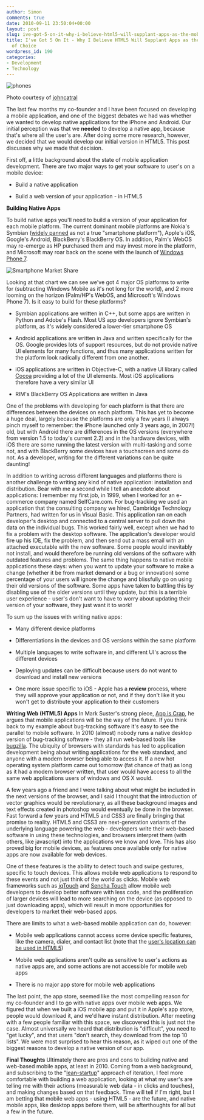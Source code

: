 ```yaml
---
author: Simon
comments: true
date: 2010-09-11 23:50:04+00:00
layout: post
slug: ive-got-5-on-it-why-i-believe-html5-will-supplant-apps-as-the-mobile-applications-of-choice
title: I've Got 5 On It - Why I Believe HTML5 Will Supplant Apps as the Mobile Applications
  of Choice
wordpress_id: 190
categories:
- Development
- Technology
---
```


![phones](http://farm3.static.flickr.com/2766/4257345088_b198e10c19_z.jpg)


Photo courtesy of [johncatral](http://www.flickr.com/photos/johncatral/)


  

The last few months my co-founder and I have been focused on developing a mobile application, and one of the biggest debates we had was whether we wanted to develop native applications for the iPhone and Android. Our initial perception was that we **needed** to develop a native app, because that's where all the user's are. After doing some more research, however, we decided that we would develop our initial version in HTML5. This post discusses why we made that decision.

First off, a little background about the state of mobile application development. There are two major ways to get your software to user's on a mobile device:



	
  * Build a native application

	
  * Build a web version of your application - in HTML5



**Building Native Apps**

To build native apps you'll need to build a version of your application for each mobile platform. The current dominant mobile platforms are Nokia's Symbian ([widely panned](http://tech.fortune.cnn.com/2010/09/10/gartner-and-idc-plot-androids-meteoric-rise-to-2014/) as not a true "smartphone platform"), Apple's iOS, Google's Android, BlackBerry's BlackBerry OS. In addition, Palm's WebOS may re-emerge as HP purchased them and may invest more in the platform, and Microsoft may roar back on the scene with the launch of [Windows Phone 7](http://en.wikipedia.org/wiki/Windows_Phone_7).

![Smartphone Market Share](http://chart.apis.google.com/chart?chxs=0,676767,0&chxt=x&chs=500x250&cht=p&chco=FFCC33|FFEAC0|E8F4F7|DDF8CC|E5ECF9|E8E8E8&chl=|||||&chdl=Symbian+(Nokia)|Android+(Google)|RIM+(BlackBerry)|iOS+(Apple)|Windows+Mobile+(Microsoft)|Other&chp=0.1&chtt=2010+Worldwide+SmartPhone+OS+Share+(Gartner)&chd=s:YLLJDD)

Looking at that chart we can see we've got 4 major OS platforms to write for (subtracting Windows Mobile as it's not long for the world), and 2 more looming on the horizon (Palm/HP's WebOS, and Microsoft's Windows Phone 7). Is it easy to build for these platforms?




	
  * Symbian applications are written in C++, but some apps are written in Python and Adobe's Flash. Most US app developers ignore Symbian's platform, as it's widely considered a lower-tier smartphone OS

	
  * Android applications are written in Java and written specifically for the OS. Google provides lots of support resources, but do not provide native UI elements for many functions, and thus many applications written for the platform look radically different from one another.

	
  * iOS applications are written in Objective-C, with a native UI library called [Cocoa](http://developer.apple.com/technologies/ios/cocoa-touch.html) providing a lot of the UI elements. Most iOS applications therefore have a very similar UI

	
  * RIM's BlackBerry OS Applications are written in Java



One of the problems with developing for each platform is that there are differences between the devices on each platform. This has yet to become a huge deal, largely because the platforms are only a few years (I always pinch myself to remember: the iPhone launched only 3 years ago, in 2007!) old, but with Android there are differences in the OS versions (everywhere from version 1.5 to today's current 2.2) and in the hardware devices, with iOS there are some running the latest version with multi-tasking and some not, and with BlackBerry some devices have a touchscreen and some do not. As a developer, writing for the different variations can be quite daunting!

In addition to writing across different languages and platforms there is another challenge to writing any kind of native application: installation and distribution. Bear with me a second while I tell an anecdote about applications: I remember my first job, in 1999, when I worked for an e-commerce company named SelfCare.com. For bug-tracking we used an application that the consulting company we hired, Cambridge Technology Partners, had written for us in Visual Basic. This application ran on each developer's desktop and connected to a central server to pull down the data on the individual bugs. This worked fairly well, except when we had to fix a problem with the desktop software. The application's developer would fire up his IDE, fix the problem, and then send out a mass email with an attached executable with the new software. Some people would inevitably not install, and would therefore be running old versions of the software with outdated features and problems. The same thing happens to native mobile applications these days: when you want to update your software to make a change (whether it be from market demand or a bug or innovation) some percentage of your users will ignore the change and blissfully go on using their old versions of the software. Some apps have taken to battling this by disabling use of the older versions until they update, but this is a terrible user experience - user's don't want to have to worry about updating their version of your software, they just want it to work!

To sum up the issues with writing native apps:

	
  * Many different device platforms

	
  * Differentiations in the devices and OS versions within the same platform

	
  * Multiple languages to write software in, and different UI's across the different devices

	
  * Deploying updates can be difficult because users do not want to download and install new versions

	
  * One more issue specific to iOS - Apple has a **review** process, where they will approve your application or not, and if they don't like it you won't get to distribute your application to their customers




**Writing Web (HTML5) Apps**
In Mark Suster's strong piece, [App is Crap](http://www.bothsidesofthetable.com/2010/02/17/app-is-crap-why-apple-is-bad-for-your-health/), he argues that mobile applications will be the way of the future. If you think back to my example about bug-tracking software it's easy to see the parallel to mobile software. In 2010 (almost) nobody runs a native desktop version of bug-tracking software - they all run web-based tools like [bugzilla](http://www.bugzilla.org/). The ubiquity of browsers with standards has led to application development being about writing applications for the web standard, and anyone with a modern browser being able to access it. If a new hot operating system platform came out tomorrow (fat chance of that) as long as it had a modern browser written, that user would have access to all the same web applications users of windows and OS X would. 

A few years ago a friend and I were talking about what might be included in the next versions of the browser, and I said I thought that the introduction of vector graphics would be revolutionary, as all these background images and text effects created in photoshop would eventually be done in the browser. Fast forward a few years and HTML5 and CSS3 are finally bringing that promise to reality. HTML5 and CSS3 are next-generation variants of the underlying language powering the web - developers write their web-based software in using these technologies, and browsers interpret them (with others, like javascript) into the applications we know and love. This has also proved big for mobile devices, as features once available only for native apps are now available for web devices.

One of these features is the ability to detect touch and swipe gestures, specific to touch devices. This allows mobile web applications to respond to these events and not just think of the world as clicks. Mobile web frameworks such as [jqTouch](http://www.jqtouch.com/) and [Sencha Touch](http://www.sencha.com/products/touch/) allow mobile web developers to develop better software with less code, and the proliferation of larger devices will lead to more searching on the device (as opposed to just downloading apps), which will result in more opportunities for developers to market their web-based apps.

There are limits to what a web-based mobile application can do, however:



	
  * Mobile web applications cannot access some device specific features, like the camera, dialer, and contact list (note that the [user's location can be used in HTML5](http://diveintohtml5.org/geolocation.html))

	
  * Mobile web applications aren't quite as sensitive to user's actions as native apps are, and some actions are not accessible for mobile web apps

	
  * There is no major app store for mobile web applications



The last point, the app store, seemed like the most compelling reason for my co-founder and I to go with native apps over mobile web apps. We figured that when we built a iOS mobile app and put it in Apple's app store, people would download it, and we'd have instant distribution. After meeting with a few people familiar with this space, we discovered this is just not the case. Almost universally we heard that distribution is "difficult", you need to "get lucky", and that users "don't search, they download from the top 10 lists". We were most surprised to hear this reason, as it wiped out one of the biggest reasons to develop a native version of our app.

**Final Thoughts**
Ultimately there are pros and cons to building native and web-based mobile apps, at least in 2010. Coming from a web background, and subscribing to the "[lean-startup](http://en.wikipedia.org/wiki/Lean_Startup)" approach of iteration, I feel more comfortable with building a web application, looking at what my user's are telling me with their actions (measurable web data - in clicks and touches), and making changes based on that feedback. Time will tell if I'm right, but I am betting that mobile web apps - using HTML5 - are the future, and native mobile apps, like desktop apps before them, will be afterthoughts for all but a few in the future.


